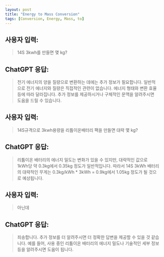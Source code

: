 ```yaml
---
layout: post
title: "Energy to Mass Conversion"
tags: [Conversion, Energy, Mass, to]
---
```


## 사용자 입력:
> 14S 3kwh를 만들면 몇 kg?

## ChatGPT 응답:
> 전기 에너지의 양을 질량으로 변환하는 데에는 추가 정보가 필요합니다. 일반적으로 전기 에너지와 질량은 직접적인 관련이 없습니다. 에너지 형태와 변환 효율 등에 따라 달라집니다. 추가 정보를 제공하시거나 구체적인 문맥을 알려주시면 도움을 드릴 수 있습니다.

## 사용자 입력:
> 14S규격으로 3kwh용량을 리튬이온배터리 팩을 만들면 대략 몇 kg?

## ChatGPT 응답:
> 리튬이온 배터리의 에너지 밀도는 변화가 있을 수 있지만, 대략적인 값으로 1kWh당 약 0.3kg에서 0.35kg 정도가 일반적입니다. 따라서 14S 3kWh 배터리의 대략적인 무게는 0.3kg/kWh * 3kWh = 0.9kg에서 1.05kg 정도가 될 것으로 예상됩니다.

## 사용자 입력:
> 아닌데

## ChatGPT 응답:
> 죄송합니다. 추가 정보를 더 알려주시면 더 정확한 답변을 제공할 수 있을 것 같습니다. 예를 들어, 사용 중인 리튬이온 배터리의 에너지 밀도나 기술적인 세부 정보 등을 알려주시면 도움이 됩니다.

